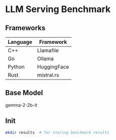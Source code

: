 # LLM Serving Benchmark

## Frameworks

| Language | Framework   |
|----------|-------------|
| C++      | Llamafile   |
| Go       | Ollama      |
| Python   | HuggingFace |
| Rust     | mistral.rs  |

## Base Model

gemma-2-2b-it

## Init

```bash
mkdir results  # for storing benchmark results
```
